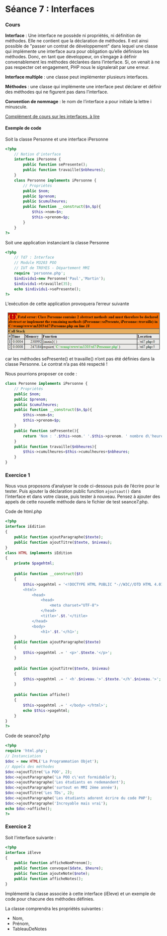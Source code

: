 # Séance 7 : Interfaces

### Cours

**Interface** : Une interface ne possède ni propriétés, ni définition de méthodes. Elle ne contient que la déclaration de méthodes. Il est ainsi possible de "passer un contrat de développement" dans lequel une classe qui implémente une interface aura pour obligation qu’elle définisse les méthodes. Donc, en tant que développeur, on s’engage à définir convenablement les méthodes déclarées dans l’interface. Si, on venait à ne pas respecter cet engagement, PHP nous le signalerait par une erreur.

**Interface multiple** : une classe peut implémenter plusieurs interfaces.

**Méthodes** : une classe qui implémente une interface peut déclarer et définir des méthodes qui ne figurent pas dans l’interface.

**Convention de nommage** : le nom de l’interface a pour initiale la lettre i minuscule.

[Complément de cours sur les interfaces, à lire](Les-interfaces-en-PHP.pptx)

#### Exemple de code

Soit la classe Personne et une interface iPersonne

```php
<?php
    // Notion d'interface
    interface iPersonne {
        public function sePresente();
        public function travaille($nbheures);
    }
    class Personne implements iPersonne {
        // Propriétés
        public $nom;
        public $prenom;
        public $cumulheures;
        public function __construct($n,$p){
            $this->nom=$n;
            $this->prenom=$p;
        }
    }
?>
```

Soit une application instanciant la classe Personne

```php
<?php
    // Td7 : Interface
    // Module M3203 POO
    // IUT de TROYES - Département MMI
    require 'personne.php';
    $individu1=new Personne('Paul','Martin');
    $individu1->travaille(35);
    echo $individu1->sePresente();
?>
```

L’exécution de cette application provoquera l’erreur suivante

![Message d&apos;erreur si l&apos;interface n&apos;est pas respect&#xE9;e](../.gitbook/assets/erreur.jpg)

car les méthodes sePresente\(\) et travaille\(\) n’ont pas été définies dans la classe Personne. Le contrat n’a pas été respecté !

Nous pourrions proposer ce code :

```php
class Personne implements iPersonne {
    // Propriétés
    public $nom;
    public $prenom;
    public $cumulheures;
    public function __construct($n,$p){
        $this->nom=$n;
        $this->prenom=$p;
    }
    public function sePresente(){
        return 'Nom : '.$this->nom.' '.$this->prenom. ' nombre d\'heures : '.$this->cumulheures;
    }
    public function travaille($nbheures){
        $this->cumulheures=$this->cumulheures+$nbheures;
    }
}
```

### Exercice 1

Nous vous proposons d’analyser le code ci-dessous puis de l’écrire pour le tester. Puis ajouter la déclaration public function `ajoutsaut()` dans l’interface et dans votre classe, puis tester à nouveau. Pensez à ajouter des appels de cette nouvelle méthode dans le fichier de test seance7.php.

Code de html.php

```php
<?php
interface iEdition
{  
    public function ajoutParagraphe($texte); 
    public function ajoutTitre($texte, $niveau); 
}
class HTML implements iEdition 
{  
    private $pagehtml;   

    public function __construct($t)  
    {  
        $this->pagehtml = '<!DOCTYPE HTML PUBLIC "-//W3C//DTD HTML 4.01 Transitional//EN" "http://www.w3.org/TR/html4/loose.dtd"> 
        <html> 
            <head>  
                <head>
                    <meta charset="UTF-8">
                </head>
                <title>'.$t.'</title> 
            </head> 
            <body> 
                <h1>'.$t.'</h1>';
    }   
    public function ajoutParagraphe($texte)  
    {  
        $this->pagehtml .= ' <p>'.$texte.'</p>'; 
    }   

    public function ajoutTitre($texte, $niveau)  
    {  
        $this->pagehtml .= ' <h'.$niveau.'>'.$texte.'</h'.$niveau.'>'; 
    }   

    public function affiche()  
    {  
        $this->pagehtml .= ' </body> </html>'; 
        echo $this->pagehtml; 
    }
}
?>
```

Code de seance7.php

```php
<?php
require 'html.php';
// Instanciation
$doc = new HTML('La Programmation Objet');
// Appels des méthodes
$doc->ajoutTitre('La POO', 2);
$doc->ajoutParagraphe('La POO c\'est formidable');
$doc->ajoutParagraphe('Les étudiants en redemandent');
$doc->ajoutParagraphe('surtout en MMI 2ème année');
$doc->ajoutTitre('Les TDs', 2);
$doc->ajoutParagraphe('Les étudiants adorent écrire du code PHP');
$doc->ajoutParagraphe('Incroyable mais vrai');
echo $doc->affiche();
?>
```

### Exercice 2

Soit l'interface suivante :

```php
<?php
interface iEleve
{  
    public function afficheNomPrenom();
    public function convoque($date, $heure);
    public function ajouteNote($note);
    public function afficheNotes();
}
```

Implémenté la classe associée à cette interface \(iEleve\) et un exemple de code pour chacune des méthodes définies.

La classe comprendra les propriétés suivantes :

* Nom,
* Prénom,
* TableauDeNotes

